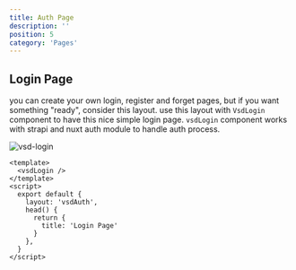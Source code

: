 ```yaml
---
title: Auth Page
description: ''
position: 5
category: 'Pages'
---
```


## Login Page
you can create your own login, register and forget pages, but if you want something "ready", consider this layout.
use this layout with ```VsdLogin``` component to have this nice simple login page. `vsdLogin` component works with strapi and nuxt auth module to handle auth process. 

![vsd-login](/content/login.png)

```js[admin/auth/index.vue]
<template>
  <vsdLogin />
</template>
<script>
  export default {
    layout: 'vsdAuth',
    head() {
      return {
        title: 'Login Page'
      }
    },
  }
</script>

```

